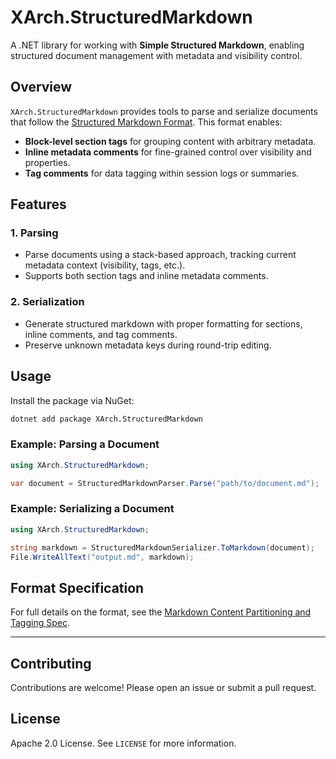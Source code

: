 <!-- section: id=README.md, tags=[nuget, package, documentation, structured-markdown] -->
# XArch.StructuredMarkdown
A .NET library for working with **Simple Structured Markdown**, enabling structured document management with metadata and visibility control.

## Overview
`XArch.StructuredMarkdown` provides tools to parse and serialize documents that follow the [Structured Markdown Format](https://github.com/tsharp/XArch.StructuredMarkdown/blob/main/docs/SPEC.md). This format enables:

- **Block-level section tags** for grouping content with arbitrary metadata.
- **Inline metadata comments** for fine-grained control over visibility and properties.
- **Tag comments** for data tagging within session logs or summaries.

## Features
### 1. **Parsing**
- Parse documents using a stack-based approach, tracking current metadata context (visibility, tags, etc.).
- Supports both section tags and inline metadata comments.

### 2. **Serialization**
- Generate structured markdown with proper formatting for sections, inline comments, and tag comments.
- Preserve unknown metadata keys during round-trip editing.

## Usage
Install the package via NuGet:

```bash
dotnet add package XArch.StructuredMarkdown
```

### Example: Parsing a Document
```csharp
using XArch.StructuredMarkdown;

var document = StructuredMarkdownParser.Parse("path/to/document.md");
```

### Example: Serializing a Document
```csharp
using XArch.StructuredMarkdown;

string markdown = StructuredMarkdownSerializer.ToMarkdown(document);
File.WriteAllText("output.md", markdown);
```

## Format Specification
For full details on the format, see the [Markdown Content Partitioning and Tagging Spec](https://github.com/tsharp/XArch.StructuredMarkdown/blob/main/docs/SPEC.md).

---

## Contributing
Contributions are welcome! Please open an issue or submit a pull request.

## License
Apache 2.0 License. See `LICENSE` for more information.

<!-- /section -->